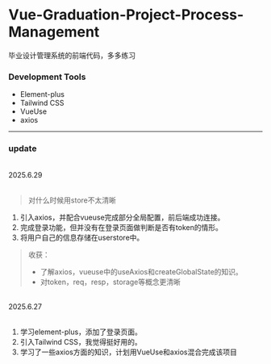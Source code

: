 # Vue-Graduation-Project-Process-Management

毕业设计管理系统的前端代码，多多练习

### Development Tools

- Element-plus
- Tailwind CSS
- VueUse
- axios

<hr/>

### update

<br/>
2025.6.29
<br/>
<br/>
 
> 对什么时候用store不太清晰

1.  引入axios，并配合vueuse完成部分全局配置，前后端成功连接。
2.  完成登录功能，但并没有在登录页面做判断是否有token的情形。
3.  将用户自己的信息存储在userstore中。

> 收获：
>
> - 了解axios，vueuse中的useAxios和createGlobalState的知识。
> - 对token，req，resp，storage等概念更清晰

<br/>
2025.6.27
<br/>
<br/>

1.  学习element-plus，添加了登录页面。
2.  引入Tailwind CSS，我觉得挺好用的。
3.  学习了一些axios方面的知识，计划用VueUse和axios混合完成该项目
